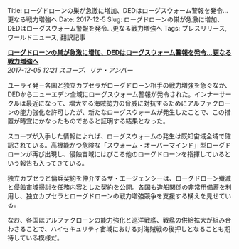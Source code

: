 Title: ローグドローンの巣が急激に増加、DEDはローグスウォーム警報を発令…更なる戦力増強へ
Date: 2017-12-5
Slug: ローグドローンの巣が急激に増加、DEDはローグスウォーム警報を発令…更なる戦力増強へ
Tags: プレスリリース, ワールドニュース, 翻訳記事

<p class="lead"><strong><a href="https://community.eveonline.com/news/news-channels/world-news/arms-race-ensues-as-rogue-swarm-alert-declared-by-ded-after-widespread-eruptions-of-drone-nests-are-detected/">ローグドローンの巣が急激に増加、DEDはローグスウォーム警報を発令…更なる戦力増強へ</a></strong><br/>
<em>2017-12-05 12:21 スコープ、リナ・アンバー</em></p>
<p>ユーライ発－各国と独立カプセラがローグドローン相手の戦力増強を急ぐなか、DEDからニューエデン全域にローグスウォーム警報が発令された。インナーサークルは最近になって、増大する海賊勢力の脅威に対抗するためにアルファクローンの能力強化を許可したが、新たなローグスウォームが発生したことで、この措置が時宜にかなったものであると証明する結果となった。</p>
<p>スコープが入手した情報によれば、ローグスウォームの発生は既知宙域全域で確認されている。高機能かつ危険な「スウォーム・オーバーマインド」型ローグドローンが再び出現し、侵蝕宙域にはびこる他のローグドローンを指揮しているという報告も入ってきている。</p>
<p>独立カプセラと傭兵契約を仲介するザ・エージェンシーは、ローグドローン殲滅と侵蝕宙域掃討を任務内容とした契約を公開。各国も造船関係の非常用備蓄を利用し、独立カプセラとローグドローンの戦力増強競争を支援する構えを見せている。</p>
<p>なお、各国はアルファクローンの能力強化と巡洋戦艦、戦艦の供給拡大が組み合わさることで、ハイセキュリティ宙域における対海賊戦の後押しとなることも期待している模様だ。</p>

